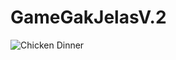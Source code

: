 # GameGakJelasV.2

![Chicken Dinner](https://png.pngtree.com/element_our/png_detail/20180920/winner-chicken-dinner-badge-pubg-game-png_110428.jpg)
